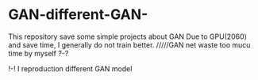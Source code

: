 # GAN-different-GAN-
This repository save some simple projects about GAN
Due to GPU(2060) and save time, I generally do not train better.
/////GAN net waste too mucu time by myself ?-?


!-! I reproduction different GAN model
